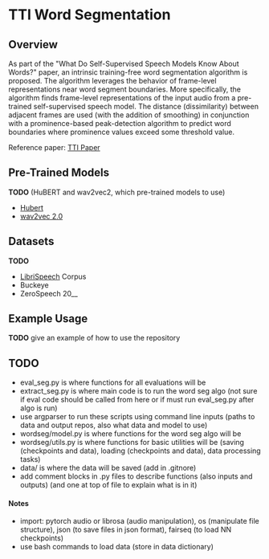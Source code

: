 # TTI Word Segmentation

## Overview
As part of the "What Do Self-Supervised Speech Models Know About Words?" paper, an intrinsic training-free word segmentation algorithm is proposed. The algorithm leverages the behavior of frame-level representations near word segment boundaries. More specifically, the algorithm finds frame-level representations of the input audio from a pre-trained self-supervised speech model. The distance (dissimilarity) between adjacent frames are used (with the addition of smoothing) in conjunction with a prominence-based peak-detection algorithm to predict word boundaries where prominence values exceed some threshold value.

Reference paper: [TTI Paper](https://arxiv.org/abs/2307.00162)

## Pre-Trained Models
**TODO** (HuBERT and wav2vec2, which pre-trained models to use)
- [Hubert](https://github.com/facebookresearch/fairseq/tree/main/examples/hubert)
- [wav2vec 2.0](https://github.com/facebookresearch/fairseq/tree/main/examples/wav2vec)

## Datasets
**TODO**
- [LibriSpeech](https://www.openslr.org/12) Corpus
- Buckeye
- ZeroSpeech 20__

## Example Usage
**TODO** give an example of how to use the repository

## TODO
- eval_seg.py is where functions for all evaluations will be
- extract_seg.py is where main code is to run the word seg algo (not sure if eval code should be called from here or if must run eval_seg.py after algo is run)
- use argparser to run these scripts using command line inputs (paths to data and output repos, also what data and model to use)
- wordseg/model.py is where functions for the word seg algo will be
- wordseg/utils.py is where functions for basic utilities will be (saving (checkpoints and data), loading (checkpoints and data), data processing tasks)
- data/ is where the data will be saved (add in .gitnore)
- add comment blocks in .py files to describe functions (also inputs and outputs) (and one at top of file to explain what is in it)

#### Notes
- import: pytorch audio or librosa (audio manipulation), os (manipulate file structure), json (to save files in json format), fairseq (to load NN checkpoints)
- use bash commands to load data (store in data dictionary)